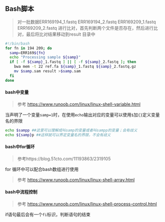 ## Bash脚本

> 对一批数据ERR169194_1.fastq ERR169194_2.fastq	ERR169209_1.fastq ERR169209_2.fastq 进行比对，首先判断两个文件是否存在，然后进行比对，最后将比对结果移动到result 目录中

```bash
#!/bin/bash
for fn in 194 209; do 
  samp=ERR169${fn}
  echo "Processing sample ${samp}"
  if [ -f ${samp}_1.fastq ] || [ -f ${samp}_2.fastq ]; then
    bwa mem -t 22 ref.fa ${samp}_1.fastq ${samp}_2.fastq.gz
    mv $samp.sam result >$samp.sam
  fi
done

```

#### bash中变量

> 参考 https://www.runoob.com/linux/linux-shell-variable.html

当声明了一个变量`samp=1`时，在使用`echo`输出对应的变量可以使用`$`加`{}`定义变量名的界限

```bash
echo $sampp ##这里可以理解成叫samp的变量或者叫sampp的变量；会有歧义
echo ${samp}p ##这样就可以界定变量名的界限，不会有歧义
```

#### bash中for循环

> 参考https://blog.51cto.com/11193863/2319105

for 循环中可以配合bash数组进行使用

> 参考 https://www.runoob.com/linux/linux-shell-array.html

#### bash中流程控制

> 参考 https://www.runoob.com/linux/linux-shell-process-control.html

if语句最后会有一个`fi`标识，判断语句的结束



